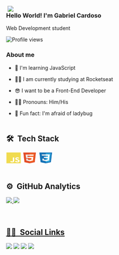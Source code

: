 <img align="right" width="500em"
					src="https://github.com/abhisheknaiidu/abhisheknaiidu/raw/master/code.gif?raw=true"/>

### Hello World! I'm Gabriel Cardoso 
Web Development student
<p align="left"> <img src="https://komarev.com/ghpvc/?username=gabrielcardosodev&color=003140" alt="Profile views" /> </p>

### About me
- 🌱 I'm learning JavaScript

- 👨‍💻 I am currently studying at Rocketseat

- 😎 I want to be a Front-End Developer

- 🙍‍♂️ Pronouns: Him/His

- 🤣 Fun fact: I'm afraid of ladybug
<br><br>

## 🛠 &nbsp;Tech Stack
<div style="display: inline-block">
  <img alt="JS" height="30" width="40" src="https://raw.githubusercontent.com/devicons/devicon/master/icons/javascript/javascript-plain.svg">
  <img alt="HTML" height="30" width="40" src="https://raw.githubusercontent.com/devicons/devicon/master/icons/html5/html5-original.svg">
  <img alt="CSS" height="30" width="40" src="https://raw.githubusercontent.com/devicons/devicon/master/icons/css3/css3-original.svg">
</div>
 <br><br>

## ⚙️ &nbsp;GitHub Analytics
 <div>
  <a href="https://github.com/gabrielcardosodev">
  <img height="160em" src="https://github-readme-stats.vercel.app/api?username=gabrielcardosodev&show_icons=true&theme=noctis_minimus&include_all_commits=true&count_private=true"/>
  <img height="160em" src="https://github-readme-stats.vercel.app/api/top-langs/?username=gabrielcardosodev&layout=compact&langs_count=7&theme=noctis_minimus"/>
</div>
<br><br>


## 🙍‍♂ &nbsp;Social Links
<div>
      <a height="40" href="https://www.instagram.com/cardjoso" target="_blank"><img src="https://img.shields.io/badge/-Instagram-003140?style=for-the-badge&logo=instagram&logoColor=white"></a>
      <a height="40" href="https://www.linkedin.com/in/gabrielcardosodev" target="_blank"><img src="https://img.shields.io/badge/-LinkedIn-003140?style=for-the-badge&logo=linkedin&logoColor=white"></a> 
      <a height="40" href="https://www.twitter.com/cardjoso" target="_blank"><img src="https://img.shields.io/badge/Twitter-003140?style=for-the-badge&logo=twitter&logoColor=white"></a>
      <a href = "mailto:gabrielcardosodev@gmail.com"><img src="https://img.shields.io/badge/-Gmail-003140?style=for-the-badge&logo=gmail&logoColor=white" target="_blank"></a>
</div>
